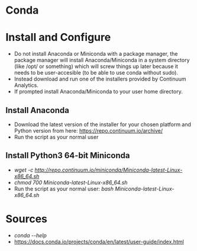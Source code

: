 # Conda

# Install and Configure
- Do not install Anaconda or Miniconda with a package manager, the package manager will install Anaconda/Miniconda in a system directory (like /opt/ or something) which will screw things up later because it needs to be user-accesible (to be able to use conda without sudo).
- Instead download and run one of the installers provided by Continuum Analytics.
- If prompted install Anaconda/Miniconda to your user home directory.

## Install Anaconda
- Download the latest version of the installer for your chosen platform and Python version from here: https://repo.continuum.io/archive/
- Run the script as your normal user

## Install Python3 64-bit Miniconda
- *wget -c http://repo.continuum.io/miniconda/Miniconda-latest-Linux-x86_64.sh*
- *chmod 700 Miniconda-latest-Linux-x86_64.sh*
- Run the script as your normal user: *bash Miniconda-latest-Linux-x86_64.sh*

# Sources
- *conda --help*
- https://docs.conda.io/projects/conda/en/latest/user-guide/index.html

